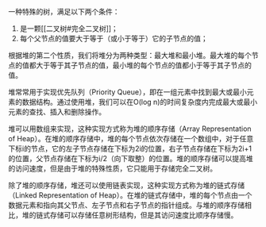 一种特殊的树，满足以下两个条件：
1. 是一颗[[二叉树#完全二叉树]]；
2. 每个父节点的值要大于等于（或小于等于）它的子节点的值；


根据堆的第二个性质，我们将堆分为两种类型：最大堆和最小堆。最大堆的每个节点的值都大于等于其子节点的值，最小堆的每个节点的值都小于等于其子节点的值。

堆常常用于实现优先队列（Priority Queue），即在一组元素中找到最大或最小元素的数据结构。通过使用堆，我们可以在O(log n)的时间复杂度内完成最大或最小元素的查找、插入和删除操作。

堆可以用数组来实现，这种实现方式称为堆的顺序存储（Array Representation of Heap）。在堆的顺序存储中，堆的每个节点依次存储在一个数组中，对于任意下标i的节点，它的左子节点存储在下标为2i的位置，右子节点存储在下标为2i+1的位置，父节点存储在下标为i/2（向下取整）的位置。堆的顺序存储可以提高堆的访问速度，但是由于堆的特殊性质，它只能用于存储完全二叉树。

除了堆的顺序存储，堆还可以使用链表实现，这种实现方式称为堆的链式存储（Linked Representation of Heap）。在堆的链式存储中，堆的每个节点由一个数据元素和指向其父节点、左子节点和右子节点的指针组成。与堆的顺序存储相比，堆的链式存储可以存储任意树形结构，但是其访问速度比顺序存储慢。